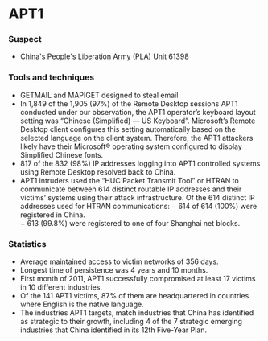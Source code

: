 # APT1
### Suspect
- China's People's Liberation Army (PLA) Unit 61398
### Tools and techniques
- GETMAIL and MAPIGET designed to steal email
- In 1,849 of the 1,905 (97%) of the Remote Desktop sessions APT1 conducted under our observation, the APT1
operator’s keyboard layout setting was “Chinese (Simplified) — US Keyboard”. Microsoft’s Remote Desktop client
configures this setting automatically based on the selected language on the client system. Therefore, the APT1
attackers likely have their Microsoft® operating system configured to display Simplified Chinese fonts.
- 817 of the 832 (98%) IP addresses logging into APT1 controlled systems using Remote Desktop resolved back to
China.
- APT1 intruders used the “HUC Packet Transmit Tool” or HTRAN
to communicate between 614 distinct routable IP addresses and their victims’ systems using their attack
infrastructure. Of the 614 distinct IP addresses used for HTRAN communications:
  − 614 of 614 (100%) were registered in China. <br>
  − 613 (99.8%) were registered to one of four Shanghai net blocks.
### Statistics
- Average maintained access to victim networks of 356 days.
- Longest time of persistence was 4 years and 10 months.
- First month of 2011, APT1 successfully compromised at least 17 victims in 10 different industries.
- Of the 141 APT1 victims, 87% of them are headquartered in countries where English is the native language.
- The industries APT1 targets, match industries that China has identified as strategic to their growth, including 4 of the 7 strategic emerging industries that China identified in its 12th Five-Year Plan.
